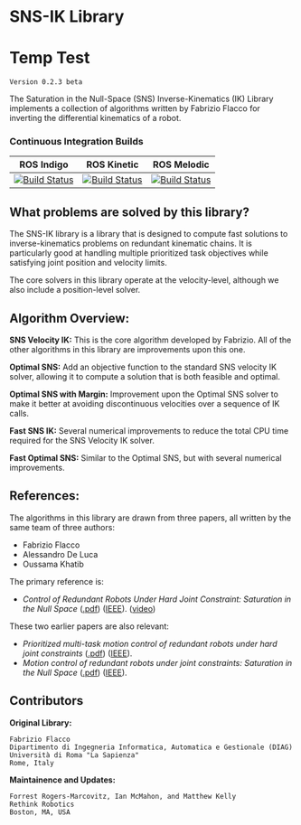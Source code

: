 # SNS-IK Library
# Temp Test
`Version 0.2.3 beta`

The Saturation in the Null-Space (SNS) Inverse-Kinematics (IK) Library
implements a collection of algorithms written by Fabrizio Flacco for
inverting the differential kinematics of a robot.

### Continuous Integration Builds

ROS Indigo | ROS Kinetic | ROS Melodic
---------- | ----------- | -----------
[![Build Status](https://travis-ci.org/RethinkRobotics-opensource/sns_ik.svg?branch=indigo-devel)](https://travis-ci.org/RethinkRobotics-opensource/sns_ik) | [![Build Status](https://travis-ci.org/RethinkRobotics-opensource/sns_ik.svg?branch=kinetic-devel)](https://travis-ci.org/RethinkRobotics-opensource/sns_ik) | [![Build Status](https://travis-ci.org/RethinkRobotics-opensource/sns_ik.svg?branch=melodic-devel)](https://travis-ci.org/RethinkRobotics-opensource/sns_ik) |

## What problems are solved by this library?

The SNS-IK library is a library that is designed to compute fast solutions to
inverse-kinematics problems on redundant kinematic chains.
It is particularly good at handling multiple prioritized task objectives
while satisfying joint position and velocity limits.

The core solvers in this library operate at the velocity-level, although we
also include a position-level solver.

## Algorithm Overview:

**SNS Velocity IK:** This is the core algorithm developed by Fabrizio.
All of the other algorithms in this library are improvements upon this one.

**Optimal SNS:** Add an objective function to the standard SNS velocity IK solver,
allowing it to compute a solution that is both feasible and optimal.

**Optimal SNS with Margin:** Improvement upon the Optimal SNS solver to make it
better at avoiding discontinuous velocities over a sequence of IK calls.

**Fast SNS IK:** Several numerical improvements to reduce the total CPU time
required for the SNS Velocity IK solver.

**Fast Optimal SNS:** Similar to the Optimal SNS, but with several numerical improvements.

## References:

The algorithms in this library are drawn from three papers,
all written by the same team of three authors:
- Fabrizio Flacco
- Alessandro De Luca
- Oussama Khatib

The primary reference is:
- *Control of Redundant Robots Under Hard Joint Constraint: Saturation in the Null Space*
([.pdf](https://pdfs.semanticscholar.org/97ad/e6bad155d443e40f7b99d9773881b73a6ebc.pdf))
([IEEE](https://ieeexplore.ieee.org/document/7097068/)).
([video](https://youtu.be/Zm60jBdP-xs))

These two earlier papers are also relevant:
- *Prioritized multi-task motion control of redundant robots under hard joint constraints*
([.pdf](https://cs.stanford.edu/groups/manips/publications/pdfs/Flacco_2012.pdf))
([IEEE](https://ieeexplore.ieee.org/document/6385619/)).
- *Motion control of redundant robots under joint constraints: Saturation in the Null Space*
([.pdf](http://www.diag.uniroma1.it/~labrob/pub/papers/ICRA12_RedundancySNS.pdf))
([IEEE](https://ieeexplore.ieee.org/document/6225376/)).

## Contributors

**Original Library:**
```
Fabrizio Flacco
Dipartimento di Ingegneria Informatica, Automatica e Gestionale (DIAG)
Università di Roma "La Sapienza"
Rome, Italy
```
**Maintainence and Updates:**
````
Forrest Rogers-Marcovitz, Ian McMahon, and Matthew Kelly
Rethink Robotics
Boston, MA, USA
````
